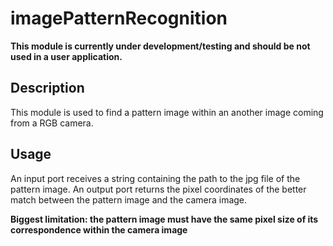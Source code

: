 # imagePatternRecognition

**This module is currently under development/testing and should be not used in a user application.**

## Description
This module is used to find a pattern image within an another image coming from a RGB camera.

## Usage
An input port receives a string containing the path to the jpg file of the pattern image.
An output port returns the pixel coordinates of the better match between the pattern image and the camera image.

**Biggest limitation: the pattern image must have the same pixel size of its correspondence within the camera image**
